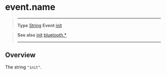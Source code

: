 # event.name

> --------------------- ------------------------------------------------------------------------------------------
> __Type__              [String](https://docs.coronalabs.com/api/type/String.html)
> __Event__             [init](/plugin/bluetooth/event/init/)


> __See also__          [init](/plugin/bluetooth/event/init/)
>						[bluetooth.*](/plugin/bluetooth/)
> --------------------- ------------------------------------------------------------------------------------------

## Overview

The string `"init"`.